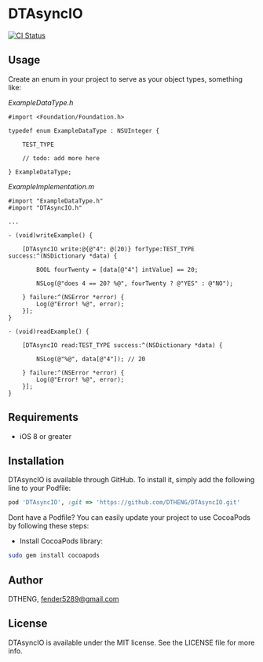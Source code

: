 # DTAsyncIO

[![CI Status](http://img.shields.io/travis/DTHENG/DTAsyncIO.svg?style=flat)](https://travis-ci.org/DTHENG/DTAsyncIO)

## Usage

Create an enum in your project to serve as your object types, something like:

_ExampleDataType.h_

````obj-c
#import <Foundation/Foundation.h>

typedef enum ExampleDataType : NSUInteger {

	TEST_TYPE

	// todo: add more here

} ExampleDataType;
````
	
_ExampleImplementation.m_

````obj-c
#import "ExampleDataType.h"
#import "DTAsyncIO.h"

...

- (void)writeExample() {
			
	[DTAsyncIO write:@{@"4": @(20)} forType:TEST_TYPE success:^(NSDictionary *data) {
	
		BOOL fourTwenty = [data[@"4"] intValue] == 20;
		
		NSLog(@"does 4 == 20? %@", fourTwenty ? @"YES" : @"NO");
		
	} failure:^(NSError *error) {
		Log(@"Error! %@", error);
	}];
}

- (void)readExample() {
	
	[DTAsyncIO read:TEST_TYPE success:^(NSDictionary *data) {
	
		NSLog(@"%@", data[@"4"]); // 20
		
	} failure:^(NSError *error) {
		Log(@"Error! %@", error);
	}];
}
````

## Requirements

- iOS 8 or greater

## Installation

DTAsyncIO is available through GitHub. To install it, simply add the following line to your Podfile:

````ruby
pod 'DTAsyncIO', :git => 'https://github.com/DTHENG/DTAsyncIO.git'
````

Dont have a Podfile? You can easily update your project to use CocoaPods by following these steps:

- Install CocoaPods library:
	
````bash
sudo gem install cocoapods
````


## Author

DTHENG, fender5289@gmail.com

## License

DTAsyncIO is available under the MIT license. See the LICENSE file for more info.

